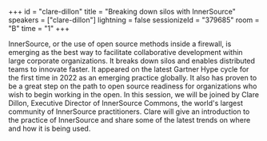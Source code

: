 +++
id = "clare-dillon"
title = "Breaking down silos with InnerSource"
speakers = ["clare-dillon"]
lightning = false
sessionizeId = "379685"
room = "B"
time = "1"
+++

InnerSource, or the use of open source methods inside a firewall, is emerging as the best way to facilitate collaborative development within large corporate organizations. It breaks down silos and enables distributed teams to innovate faster. It appeared on the latest Gartner Hype cycle for the first time in 2022 as an emerging practice globally. It also has proven to be a great step on the path to open source readiness for organizations who wish to begin working in the open. In this session, we will be joined by Clare Dillon, Executive Director of InnerSource Commons, the world's largest community of InnerSource practitioners. Clare will give an introduction to the practice of InnerSource and share some of the latest trends on where and how it is being used.